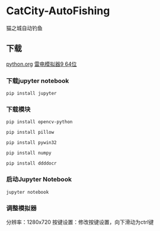 # CatCity-AutoFishing

猫之城自动钓鱼

## 下载

[python.org](https://python.org)
[雷电模拟器9 64位](https://www.ldmnq.com/)

### 下载jupyter notebook

```shell
pip install jupyter
```

### 下载模块

```shell
pip install opencv-python

pip install pillow

pip install pywin32

pip install numpy

pip install ddddocr
```

### 启动Jupyter Notebook

```shell
jupyter notebook
```

### 调整模拟器

分辨率：1280x720
按键设置：修改按键设置，向下滑动为ctrl键
